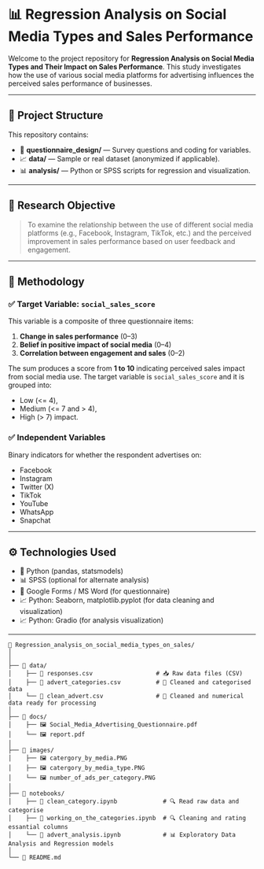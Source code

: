 # 📊 Regression Analysis on Social Media Types and Sales Performance

Welcome to the project repository for **Regression Analysis on Social Media Types and Their Impact on Sales Performance**. This study investigates how the use of various social media platforms for advertising influences the perceived sales performance of businesses.

---

## 📁 Project Structure

This repository contains:
- 📄 **questionnaire_design/** — Survey questions and coding for variables.
- 📈 **data/** — Sample or real dataset (anonymized if applicable).
- 📊 **analysis/** — Python or SPSS scripts for regression and visualization.

---

## 🎯 Research Objective

> To examine the relationship between the use of different social media platforms (e.g., Facebook, Instagram, TikTok, etc.) and the perceived improvement in sales performance based on user feedback and engagement.

---

## 🧠 Methodology

### ✅ Target Variable: `social_sales_score`
This variable is a composite of three questionnaire items:
1. **Change in sales performance** (0–3)
2. **Belief in positive impact of social media** (0–4)
3. **Correlation between engagement and sales** (0–2)

The sum produces a score from **1 to 10** indicating perceived sales impact from social media use.
The target variable is `social_sales_score` and it is grouped into:
- Low (<= 4),
- Medium (<= 7 and > 4),
- High (> 7) impact.

### ✅ Independent Variables
Binary indicators for whether the respondent advertises on:
- Facebook
- Instagram
- Twitter (X)
- TikTok
- YouTube
- WhatsApp
- Snapchat

---

## ⚙️ Technologies Used

- 🐍 Python (pandas, statsmodels)
- 📊 SPSS (optional for alternate analysis)
- 📄 Google Forms / MS Word (for questionnaire)
- 📈 Python: Seaborn, matplotlib.pyplot (for data cleaning and visualization)
- 📈 Python: Gradio (for analysis visualization)
  
---
```
📁 Regression_analysis_on_social_media_types_on_sales/
│
│
├── 📁 data/
│    ├── 📄 responses.csv                  # 📥 Raw data files (CSV)
│    ├── 📄 advert_categories.csv          # 🧹 Cleaned and categorised data 
│    └── 📄 clean_advert.csv               # 🧹 Cleaned and numerical data ready for processing
│
├── 📁 docs/
│    ├── 🖼️ Social_Media_Advertising_Questionnaire.pdf
│    └── 🖼️ report.pdf
│
├── 📁 images/
│    ├── 🖼️ catergory_by_media.PNG
│    ├── 🖼️ catergory_by_media_type.PNG
│    └── 🖼️ number_of_ads_per_category.PNG
│
├── 📁 notebooks/
│    ├── 📓 clean_category.ipynb             # 🔍 Read raw data and categorise
│    ├── 📓 working_on_the_categories.ipynb  # 🔍 Cleaning and rating essantial columns
│    └── 📓 advert_analysis.ipynb            # 📊 Exploratory Data Analysis and Regression models
│
└── 📄 README.md

```

